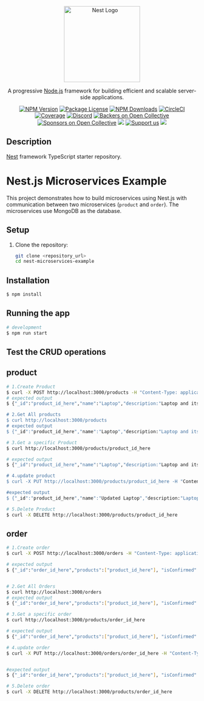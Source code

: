 <p align="center">
  <a href="http://nestjs.com/" target="blank"><img src="https://nestjs.com/img/logo-small.svg" width="200" alt="Nest Logo" /></a>
</p>

[circleci-image]: https://img.shields.io/circleci/build/github/nestjs/nest/master?token=abc123def456
[circleci-url]: https://circleci.com/gh/nestjs/nest

  <p align="center">A progressive <a href="http://nodejs.org" target="_blank">Node.js</a> framework for building efficient and scalable server-side applications.</p>
    <p align="center">
<a href="https://www.npmjs.com/~nestjscore" target="_blank"><img src="https://img.shields.io/npm/v/@nestjs/core.svg" alt="NPM Version" /></a>
<a href="https://www.npmjs.com/~nestjscore" target="_blank"><img src="https://img.shields.io/npm/l/@nestjs/core.svg" alt="Package License" /></a>
<a href="https://www.npmjs.com/~nestjscore" target="_blank"><img src="https://img.shields.io/npm/dm/@nestjs/common.svg" alt="NPM Downloads" /></a>
<a href="https://circleci.com/gh/nestjs/nest" target="_blank"><img src="https://img.shields.io/circleci/build/github/nestjs/nest/master" alt="CircleCI" /></a>
<a href="https://coveralls.io/github/nestjs/nest?branch=master" target="_blank"><img src="https://coveralls.io/repos/github/nestjs/nest/badge.svg?branch=master#9" alt="Coverage" /></a>
<a href="https://discord.gg/G7Qnnhy" target="_blank"><img src="https://img.shields.io/badge/discord-online-brightgreen.svg" alt="Discord"/></a>
<a href="https://opencollective.com/nest#backer" target="_blank"><img src="https://opencollective.com/nest/backers/badge.svg" alt="Backers on Open Collective" /></a>
<a href="https://opencollective.com/nest#sponsor" target="_blank"><img src="https://opencollective.com/nest/sponsors/badge.svg" alt="Sponsors on Open Collective" /></a>
  <a href="https://paypal.me/kamilmysliwiec" target="_blank"><img src="https://img.shields.io/badge/Donate-PayPal-ff3f59.svg"/></a>
    <a href="https://opencollective.com/nest#sponsor"  target="_blank"><img src="https://img.shields.io/badge/Support%20us-Open%20Collective-41B883.svg" alt="Support us"></a>
  <a href="https://twitter.com/nestframework" target="_blank"><img src="https://img.shields.io/twitter/follow/nestframework.svg?style=social&label=Follow"></a>
</p>
  <!--[![Backers on Open Collective](https://opencollective.com/nest/backers/badge.svg)](https://opencollective.com/nest#backer)
  [![Sponsors on Open Collective](https://opencollective.com/nest/sponsors/badge.svg)](https://opencollective.com/nest#sponsor)-->

## Description

[Nest](https://github.com/nestjs/nest) framework TypeScript starter repository.

# Nest.js Microservices Example

This project demonstrates how to build microservices using Nest.js with communication between two microservices (`product` and `order`). The microservices use MongoDB as the database.

## Setup

1. Clone the repository:

   ```bash
   git clone <repository_url>
   cd nest-microservices-example
   ```

## Installation

```bash
$ npm install
```

## Running the app

```bash
# development
$ npm run start
```

## Test the CRUD operations

## product

```bash
# 1.Create Product
$ curl -X POST http://localhost:3000/products -H "Content-Type: application/json" -d '{"name": "Laptop", "description:"Laptop and its accessories", "seller":"xyz brand", "category":"Electronics", "price": 1000, "count": 5}'
# expected output
$ {"_id":"product_id_here","name":"Laptop","description:"Laptop and its accessories", "seller":"xyz brand", "category":"Electronics","price":1000,"count":5}

# 2.Get All products
$ curl http://localhost:3000/products
# expected output
$ {"_id":"product_id_here","name":"Laptop","description:"Laptop and its accessories", "seller":"xyz brand", "category":"Electronics","price":1000,"count":5}

# 3.Get a specific Product
$ curl http://localhost:3000/products/product_id_here

# expected output
$ {"_id":"product_id_here","name":"Laptop","description:"Laptop and its accessories", "seller":"xyz brand", "category":"Electronics","price":1000,"count":5}

# 4.update product
$ curl -X PUT http://localhost:3000/products/product_id_here -H "Content-Type: application/json" -d '{"name": "Updated Laptop", "price": 1200, "count": 8}'

#expected output
$ {"_id":"product_id_here","name":"Updated Laptop","description:"Laptop and its accessories", "seller":"xyz brand", "category":"Electronics","price":1200,"count":8}

# 5.Delete Product
$ curl -X DELETE http://localhost:3000/products/product_id_here

```

## order

```bash
# 1.Create order
$ curl -X POST http://localhost:3000/orders -H "Content-Type: application/json" -d '{"products": ["product_id_here"],   "isConfirmed": true, "transactionMode": "COD", "amountPaid": 3000}'

# expected output
$ {"_id":"order_id_here","products":["product_id_here"], "isConfirmed": true, "transactionMode": "COD", "amountPaid": 3000}


# 2.Get All Orders
$ curl http://localhost:3000/orders
# expected output
$ {"_id":"order_id_here","products":["product_id_here"], "isConfirmed": true, "transactionMode": "COD", "amountPaid": 3000}

# 3.Get a specific order
$ curl http://localhost:3000/products/order_id_here

# expected output
$ {"_id":"order_id_here","products":["product_id_here"], "isConfirmed": true, "transactionMode": "COD", "amountPaid": 3000}

# 4.update order
$ curl -X PUT http://localhost:3000/orders/order_id_here -H "Content-Type: application/json" -d '{"products": ["updated_product_id_here"], "isConfirmed": true, "transactionMode": "COD", "amountPaid": 3000}'


#expected output
$ {"_id":"order_id_here","products":["product_id_here"], "isConfirmed": true, "transactionMode": "COD", "amountPaid": 3000}

# 5.Delete order
$ curl -X DELETE http://localhost:3000/products/order_id_here

```
